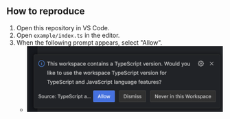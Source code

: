 ## How to reproduce

1. Open this repository in VS Code.
1. Open `example/index.ts` in the editor.
1. When the following prompt appears, select "Allow".
    - ![This workspace contains a TypeScript version. Would you like to use the workspace TypeScript version for TypeScript and JavaScript language features?](docs/switch-workspace-tsdk-prompt.png)
